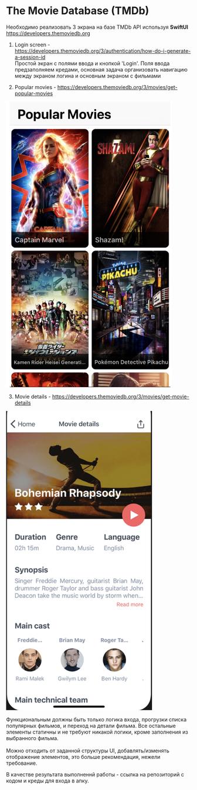 # The Movie Database (TMDb)

Необходимо реализовать 3 экрана на базе TMDb API используя **SwiftUI**<br>
https://developers.themoviedb.org

1) Login screen - https://developers.themoviedb.org/3/authentication/how-do-i-generate-a-session-id<br>
Простой экран с полями ввода и кнопкой 'Login'. Поля ввода предзаполняем кредами, основная задача организовать навигацию между экраном логина и основным экраном с фильмами

2) Popular movies - https://developers.themoviedb.org/3/movies/get-popular-movies
<img src="popular_movies.png" height="779" width="452" />

3) Movie details - https://developers.themoviedb.org/3/movies/get-movie-details
<img src="movie_details.png" height="816" width="398" />

Функциональным должны быть только логика входа, прогрузки списка популярных фильмов, и переход на детали фильма. Все остальные элементы статичны и не требуют никакой логики, кроме заполнения из выбранного фильма.<br><br>
Можно отходить от заданной структуры UI, добавлять/изменять отображение элементов, это больше рекомендация, нежели требование.

В качестве результата выполненнй работы - ссылка на репозиторий с кодом и креды для входа в апку.
